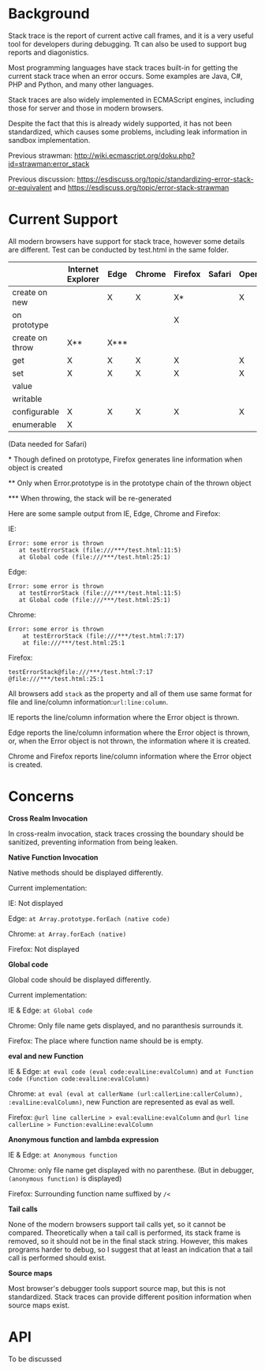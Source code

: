 # Background

Stack trace is the report of current active call frames, and it is a 
very useful tool for developers during debugging. Tt can also be used
to support bug reports and diagonistics.

Most programming languages have stack traces built-in for getting the
current stack trace when an error occurs. Some examples are Java, C#,
PHP and Python, and many other languages.

Stack traces are also widely implemented in ECMAScript engines,
including those for server and those in modern browsers.

Despite the fact that this is already widely supported, it has not
been standardized, which causes some problems, including leak
information in sandbox implementation. 

Previous strawman: http://wiki.ecmascript.org/doku.php?id=strawman:error_stack

Previous discussion: https://esdiscuss.org/topic/standardizing-error-stack-or-equivalent and https://esdiscuss.org/topic/error-stack-strawman

# Current Support

All modern browsers have support for stack trace, however some details are different. Test can be conducted by test.html in the same folder.

|                 | Internet Explorer | Edge | Chrome | Firefox | Safari | Opera |
|-----------------|-------------------|------|--------|---------|--------|-------|
| create on new   |                   | X    | X      | X*      |        | X     |
| on prototype    |                   |      |        | X       |        |       |
| create on throw | X**               | X*** |        |         |        |       |
| get             | X                 | X    | X      | X       |        | X     |
| set             | X                 | X    | X      | X       |        | X     |
| value           |                   |      |        |         |        |       |
| writable        |                   |      |        |         |        |       |
| configurable    | X                 | X    | X      | X       |        | X     |
| enumerable      | X                 |      |        |         |        |       |

(Data needed for Safari)

\* Though defined on prototype, Firefox generates line information when object is created

** Only when Error.prototype is in the prototype chain of the thrown object

*** When throwing, the stack will be re-generated


Here are some sample output from IE, Edge, Chrome and Firefox:

IE:
```
Error: some error is thrown
   at testErrorStack (file:///***/test.html:11:5)
   at Global code (file:///***/test.html:25:1)
```

Edge:
```
Error: some error is thrown
   at testErrorStack (file:///***/test.html:11:5)
   at Global code (file:///***/test.html:25:1)
```

Chrome:
```
Error: some error is thrown
    at testErrorStack (file:///***/test.html:7:17)
    at file:///***/test.html:25:1
```

Firefox:
```
testErrorStack@file:///***/test.html:7:17
@file:///***/test.html:25:1
```

All browsers add `stack` as the property and all of them use
same format for file and line/column information:`url:line:column`.

IE reports the line/column information where the Error object is thrown.

Edge reports the line/column information where the Error object is
thrown, or, when the Error object is not thrown, the information where
it is created.

Chrome and Firefox reports line/column information where the Error object
is created.

# Concerns

**Cross Realm Invocation**

In cross-realm invocation, stack traces crossing the boundary should be
sanitized, preventing information from being leaken.

**Native Function Invocation**

Native methods should be displayed differently.

Current implementation:

IE: Not displayed

Edge: `at Array.prototype.forEach (native code)`

Chrome: `at Array.forEach (native)`

Firefox: Not displayed

**Global code**

Global code should be displayed differently.

Current implementation:

IE & Edge: `at Global code`

Chrome: Only file name gets displayed, and no paranthesis surrounds it.

Firefox: The place where function name should be is empty.

**eval and new Function**

IE & Edge: `at eval code (eval code:evalLine:evalColumn)` and `at Function code (Function code:evalLine:evalColumn)`

Chrome: `at eval (eval at callerName (url:callerLine:callerColumn), :evalLine:evalColumn)`, new Function are represented as eval as well.

Firefox: `@url line callerLine > eval:evalLine:evalColumn` and `@url line callerLine > Function:evalLine:evalColumn`

**Anonymous function and lambda expression**

IE & Edge: `at Anonymous function`

Chrome: only file name get displayed with no parenthese. (But in debugger, `(anonymous function)` is displayed)

Firefox: Surrounding function name suffixed by `/<`

**Tail calls**

None of the modern browsers support tail calls yet, so it cannot be compared.
Theoretically when a tail call is performed, its stack frame is removed,
so it should not be in the final stack string. However, this makes programs
harder to debug, so I suggest that at least an indication that a tail call is
performed should exist.

**Source maps**

Most browser's debugger tools support source map, but this is not standardized. Stack traces can provide
different position information when source maps exist.

# API

To be discussed



